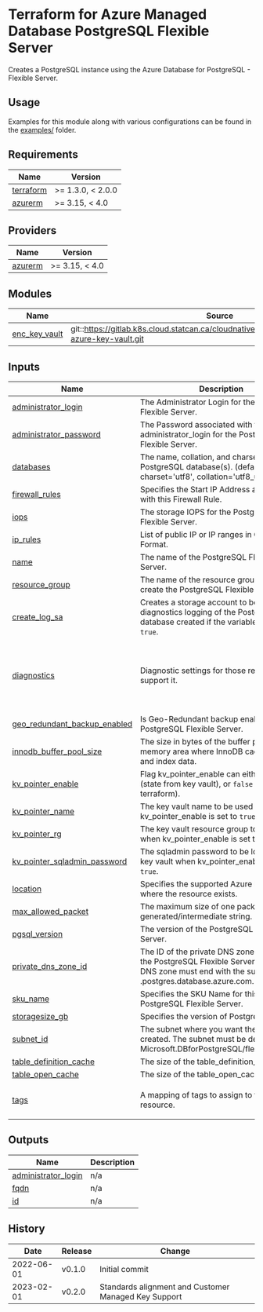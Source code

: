 # Terraform for Azure Managed Database PostgreSQL Flexible Server

Creates a PostgreSQL instance using the Azure Database for PostgreSQL - Flexible Server.

## Usage

Examples for this module along with various configurations can be found in the [examples/](examples/) folder.

<!-- BEGIN_TF_DOCS -->
## Requirements

| Name | Version |
|------|---------|
| <a name="requirement_terraform"></a> [terraform](#requirement\_terraform) | >= 1.3.0, < 2.0.0 |
| <a name="requirement_azurerm"></a> [azurerm](#requirement\_azurerm) | >= 3.15, < 4.0 |

## Providers

| Name | Version |
|------|---------|
| <a name="provider_azurerm"></a> [azurerm](#provider\_azurerm) | >= 3.15, < 4.0 |

## Modules

| Name | Source | Version |
|------|--------|---------|
| <a name="module_enc_key_vault"></a> [enc\_key\_vault](#module\_enc\_key\_vault) | git::https://gitlab.k8s.cloud.statcan.ca/cloudnative/platform/terraform/terraform-azure-key-vault.git | v1.1.0 |

## Inputs

| Name | Description | Type | Default | Required |
|------|-------------|------|---------|:--------:|
| <a name="input_administrator_login"></a> [administrator\_login](#input\_administrator\_login) | The Administrator Login for the PostgreSQL Flexible Server. | `any` | n/a | yes |
| <a name="input_administrator_password"></a> [administrator\_password](#input\_administrator\_password) | The Password associated with the administrator\_login for the PostgreSQL Flexible Server. | `any` | n/a | yes |
| <a name="input_databases"></a> [databases](#input\_databases) | The name, collation, and charset of the PostgreSQL database(s). (defaults: charset='utf8', collation='utf8\_unicode\_ci') | `map(map(string))` | n/a | yes |
| <a name="input_firewall_rules"></a> [firewall\_rules](#input\_firewall\_rules) | Specifies the Start IP Address associated with this Firewall Rule. | `list(string)` | n/a | yes |
| <a name="input_iops"></a> [iops](#input\_iops) | The storage IOPS for the PostgreSQL Flexible Server. | `any` | n/a | yes |
| <a name="input_ip_rules"></a> [ip\_rules](#input\_ip\_rules) | List of public IP or IP ranges in CIDR Format. | `list(string)` | n/a | yes |
| <a name="input_name"></a> [name](#input\_name) | The name of the PostgreSQL Flexible Server. | `any` | n/a | yes |
| <a name="input_resource_group"></a> [resource\_group](#input\_resource\_group) | The name of the resource group in which to create the PostgreSQL Flexible Server. | `any` | n/a | yes |
| <a name="input_create_log_sa"></a> [create\_log\_sa](#input\_create\_log\_sa) | Creates a storage account to be used for diagnostics logging of the PostgreSQL database created if the variable is set to `true`. | `bool` | `false` | no |
| <a name="input_diagnostics"></a> [diagnostics](#input\_diagnostics) | Diagnostic settings for those resources that support it. | <pre>object({<br>    destination   = string<br>    eventhub_name = string<br>    logs          = list(string)<br>    metrics       = list(string)<br>  })</pre> | `null` | no |
| <a name="input_geo_redundant_backup_enabled"></a> [geo\_redundant\_backup\_enabled](#input\_geo\_redundant\_backup\_enabled) | Is Geo-Redundant backup enabled on the PostgreSQL Flexible Server. | `bool` | `false` | no |
| <a name="input_innodb_buffer_pool_size"></a> [innodb\_buffer\_pool\_size](#input\_innodb\_buffer\_pool\_size) | The size in bytes of the buffer pool, the memory area where InnoDB caches table and index data. | `number` | `12884901888` | no |
| <a name="input_kv_pointer_enable"></a> [kv\_pointer\_enable](#input\_kv\_pointer\_enable) | Flag kv\_pointer\_enable can either be `true` (state from key vault), or `false` (state from terraform). | `bool` | `false` | no |
| <a name="input_kv_pointer_name"></a> [kv\_pointer\_name](#input\_kv\_pointer\_name) | The key vault name to be used when kv\_pointer\_enable is set to `true`. | `any` | `null` | no |
| <a name="input_kv_pointer_rg"></a> [kv\_pointer\_rg](#input\_kv\_pointer\_rg) | The key vault resource group to be used when kv\_pointer\_enable is set to `true`. | `any` | `null` | no |
| <a name="input_kv_pointer_sqladmin_password"></a> [kv\_pointer\_sqladmin\_password](#input\_kv\_pointer\_sqladmin\_password) | The sqladmin password to be looked up in key vault when kv\_pointer\_enable is set to `true`. | `any` | `null` | no |
| <a name="input_location"></a> [location](#input\_location) | Specifies the supported Azure location where the resource exists. | `string` | `"canadacentral"` | no |
| <a name="input_max_allowed_packet"></a> [max\_allowed\_packet](#input\_max\_allowed\_packet) | The maximum size of one packet or any generated/intermediate string. | `number` | `536870912` | no |
| <a name="input_pgsql_version"></a> [pgsql\_version](#input\_pgsql\_version) | The version of the PostgreSQL Flexible Server. | `string` | `"13"` | no |
| <a name="input_private_dns_zone_id"></a> [private\_dns\_zone\_id](#input\_private\_dns\_zone\_id) | The ID of the private DNS zone to create the PostgreSQL Flexible Server. The private DNS zone must end with the suffix .postgres.database.azure.com. | `string` | `null` | no |
| <a name="input_sku_name"></a> [sku\_name](#input\_sku\_name) | Specifies the SKU Name for this PostgreSQL Flexible Server. | `string` | `"GP_Standard_D4ds_v4"` | no |
| <a name="input_storagesize_gb"></a> [storagesize\_gb](#input\_storagesize\_gb) | Specifies the version of PostgreSQL to use. | `number` | `128` | no |
| <a name="input_subnet_id"></a> [subnet\_id](#input\_subnet\_id) | The subnet where you want the database created. The subnet must be delegated to Microsoft.DBforPostgreSQL/flexibleServers. | `string` | `null` | no |
| <a name="input_table_definition_cache"></a> [table\_definition\_cache](#input\_table\_definition\_cache) | The size of the table\_definition\_cache. | `number` | `5000` | no |
| <a name="input_table_open_cache"></a> [table\_open\_cache](#input\_table\_open\_cache) | The size of the table\_open\_cache. | `number` | `5000` | no |
| <a name="input_tags"></a> [tags](#input\_tags) | A mapping of tags to assign to the resource. | `map(string)` | <pre>{<br>  "environment": "dev"<br>}</pre> | no |

## Outputs

| Name | Description |
|------|-------------|
| <a name="output_administrator_login"></a> [administrator\_login](#output\_administrator\_login) | n/a |
| <a name="output_fqdn"></a> [fqdn](#output\_fqdn) | n/a |
| <a name="output_id"></a> [id](#output\_id) | n/a |
<!-- END_TF_DOCS -->

## History

| Date       | Release | Change                                               |
| ---------- | ------- | ---------------------------------------------------- |
| 2022-06-01 | v0.1.0  | Initial commit                                       |
| 2023-02-01 | v0.2.0  | Standards alignment and Customer Managed Key Support |
